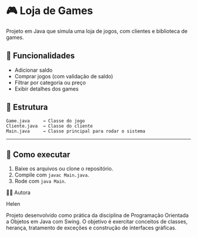# 🎮 Loja de Games

Projeto em Java que simula uma loja de jogos, com clientes e biblioteca de games.

## 🚀 Funcionalidades
- Adicionar saldo
- Comprar jogos (com validação de saldo)
- Filtrar por categoria ou preço
- Exibir detalhes dos games

## 📂 Estrutura
```
Game.java     → Classe do jogo
Cliente.java  → Classe do cliente
Main.java     → Classe principal para rodar o sistema
```
---

## 📌 Como executar
1. Baixe os arquivos ou clone o repositório.
2. Compile com `javac Main.java`.
3. Rode com `java Main`.

👩‍💻 Autora

Helen 

Projeto desenvolvido como prática da disciplina de Programação Orientada a Objetos em Java com Swing. O objetivo é exercitar conceitos de classes, herança, tratamento de exceções e construção de interfaces gráficas.
